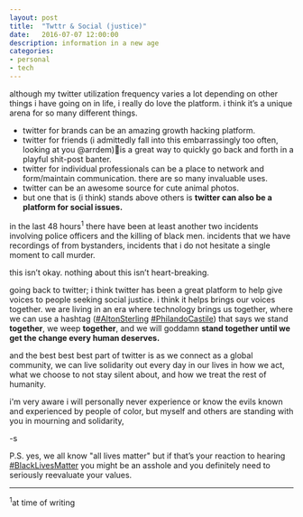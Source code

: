 ```yaml
---
layout: post
title:  "Twttr & Social (justice)"
date:   2016-07-07 12:00:00
description: information in a new age
categories:
- personal
- tech
---
```


although my twitter utilization frequency varies a lot depending on other things i have going on in life, i really do love the platform. i think it’s a unique arena for so many different things.

- twitter for brands can be an amazing growth hacking platform.
- twitter for friends (i admittedly fall into this embarrassingly too often, looking at you @arrdem)is a great way to quickly go back and forth in a playful shit-post banter.
- twitter for individual professionals can be a place to network and form/maintain communication.
there are so many invaluable uses.
- twitter can be an awesome source for cute animal photos.
- but one that is (i think) stands above others is **twitter can also be a platform for social issues.**

in the last 48 hours<sup>1</sup> there have been at least another two incidents involving police officers and the killing of black men. incidents that we have recordings of from bystanders, incidents that i do not hesitate a single moment to call murder.

this isn’t okay. nothing about this isn’t heart-breaking.

going back to twitter; i think twitter has been a great platform to help give voices to people seeking social justice. i think it helps brings our voices together. we are living in an era where technology brings us together, where we can use a hashtag ([#AltonSterling][alton] [#PhilandoCastile][phillando]) that says we stand **together**, we weep **together**, and we will goddamn **stand together until we get the change every human deserves.**

and the best best best part of twitter is as we connect as a global community, 
we can live solidarity out every day in our lives in how we act, what we choose to
not stay silent about, and how we treat the rest of humanity.


i'm very aware i will personally never experience or know the evils known and experienced by people of color, but myself and others are standing with you in mourning and solidarity,

-s

P.S. yes, we all know "all lives matter" but if that’s your reaction to hearing [#BlackLivesMatter][blm] you might be an asshole and you definitely need to seriously reevaluate your values.

---

<sup>1</sup>at time of writing


[alton]: https://twitter.com/search?q=Alton%20Sterling
[phillando]:https://twitter.com/search?q=%23PhilandoCastile
[blm]: https://twitter.com/search?q=Black%20Lives%20Matter
